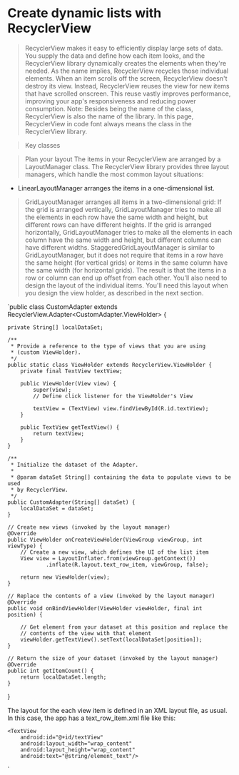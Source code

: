 # Create dynamic lists with RecyclerView   

> RecyclerView makes it easy to efficiently display large sets of data. You supply the data and define how each item looks, and the RecyclerView library dynamically creates the elements when they're needed.
As the name implies, RecyclerView recycles those individual elements. When an item scrolls off the screen, RecyclerView doesn't destroy its view. Instead, RecyclerView reuses the view for new items that have scrolled onscreen. This reuse vastly improves performance, improving your app's responsiveness and reducing power consumption.
Note: Besides being the name of the class, RecyclerView is also the name of the library. In this page, RecyclerView in code font always means the class in the RecyclerView library.


> Key classes

> Plan your layout
The items in your RecyclerView are arranged by a LayoutManager class. The RecyclerView library provides three layout managers, which handle the most common layout situations:

* LinearLayoutManager arranges the items in a one-dimensional list.
> GridLayoutManager arranges all items in a two-dimensional grid:
  If the grid is arranged vertically, GridLayoutManager tries to make all the elements in each row have the same width and height, but different rows can have different heights.
  If the grid is arranged horizontally, GridLayoutManager tries to make all the elements in each column have the same width and height, but different columns can have different widths.
 StaggeredGridLayoutManager is similar to GridLayoutManager, but it does not require that items in a row have the same height (for vertical grids) or items in the same column have the same width (for horizontal grids). The result is that the items in a row or column can end up offset from each other.
 You'll also need to design the layout of the individual items. You'll need this layout when you design the view holder, as described in the next section.


 `public class CustomAdapter extends RecyclerView.Adapter<CustomAdapter.ViewHolder> {

    private String[] localDataSet;

    /**
     * Provide a reference to the type of views that you are using
     * (custom ViewHolder).
     */
    public static class ViewHolder extends RecyclerView.ViewHolder {
        private final TextView textView;

        public ViewHolder(View view) {
            super(view);
            // Define click listener for the ViewHolder's View

            textView = (TextView) view.findViewById(R.id.textView);
        }

        public TextView getTextView() {
            return textView;
        }
    }

    /**
     * Initialize the dataset of the Adapter.
     *
     * @param dataSet String[] containing the data to populate views to be used
     * by RecyclerView.
     */
    public CustomAdapter(String[] dataSet) {
        localDataSet = dataSet;
    }

    // Create new views (invoked by the layout manager)
    @Override
    public ViewHolder onCreateViewHolder(ViewGroup viewGroup, int viewType) {
        // Create a new view, which defines the UI of the list item
        View view = LayoutInflater.from(viewGroup.getContext())
                .inflate(R.layout.text_row_item, viewGroup, false);

        return new ViewHolder(view);
    }

    // Replace the contents of a view (invoked by the layout manager)
    @Override
    public void onBindViewHolder(ViewHolder viewHolder, final int position) {

        // Get element from your dataset at this position and replace the
        // contents of the view with that element
        viewHolder.getTextView().setText(localDataSet[position]);
    }

    // Return the size of your dataset (invoked by the layout manager)
    @Override
    public int getItemCount() {
        return localDataSet.length;
    }
}

The layout for the each view item is defined in an XML layout file, as usual. In this case, the app has a text_row_item.xml file like this:


<FrameLayout xmlns:android="http://schemas.android.com/apk/res/android"
    android:layout_width="match_parent"
    android:layout_height="@dimen/list_item_height"
    android:layout_marginLeft="@dimen/margin_medium"
    android:layout_marginRight="@dimen/margin_medium"
    android:gravity="center_vertical">

    <TextView
        android:id="@+id/textView"
        android:layout_width="wrap_content"
        android:layout_height="wrap_content"
        android:text="@string/element_text"/>
</FrameLayout>`